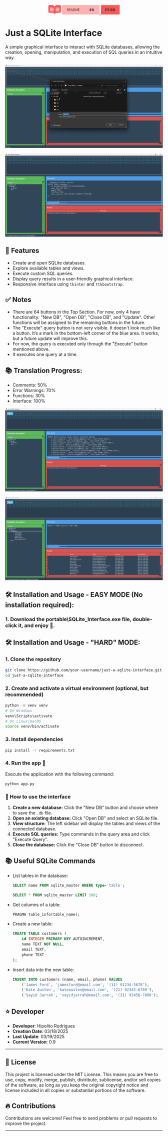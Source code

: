 <div align="center">
   <img height="30" width="40" src="https://github.com/hipolitorodrigues/assets-for-github/blob/985021e61af3982fd9f28be446b106b958f24696/images/01/img-readme-ico.svg">
   <a href="./README.md">
      <img height="30" width="120" src="https://github.com/hipolitorodrigues/assets-for-github/blob/985021e61af3982fd9f28be446b106b958f24696/images/01/img-readme-en.svg">
   </a>
   <a href="./README.pt-BR.md">
      <img height="30" width="60" src="https://github.com/hipolitorodrigues/assets-for-github/blob/985021e61af3982fd9f28be446b106b958f24696/images/01/img-readme-pt-br.svg">
   </a>
</div>

# Just a SQLite Interface

A simple graphical interface to interact with SQLite databases, allowing the creation, opening, manipulation, and execution of SQL queries in an intuitive way.

![alt text](https://github.com/hipolitorodrigues/assets-for-github/blob/c635ca704784fb96353b99b3980c08050958a33e/images/01/img-sqlite_interface1.png)

![alt text](https://github.com/hipolitorodrigues/assets-for-github/blob/c635ca704784fb96353b99b3980c08050958a33e/images/01/img-sqlite_interface2.png)

## 📌 Features
- Create and open SQLite databases.
- Explore available tables and views.
- Execute custom SQL queries.
- Display query results in a user-friendly graphical interface.
- Responsive interface using `tkinter` and `ttkbootstrap`.

## ✅ Notes
- There are 64 buttons in the Top Section. For now, only 4 have functionality: "New DB", "Open DB", "Close DB", and "Update". Other functions will be assigned to the remaining buttons in the future.
- The "Execute" query button is not very visible. It doesn't look much like a button. It’s a mark in the bottom-left corner of the blue area. It works, but a future update will improve this.
- For now, the query is executed only through the "Execute" button mentioned above.
- It executes one query at a time.

## 📚 Translation Progress:
- Comments: 50%
- Error Warnings: 70%
- Functions: 30%
- Interface: 100%

![alt text](https://github.com/hipolitorodrigues/assets-for-github/blob/c635ca704784fb96353b99b3980c08050958a33e/images/01/img-sqlite_interface3.png)

![alt text](https://github.com/hipolitorodrigues/assets-for-github/blob/c635ca704784fb96353b99b3980c08050958a33e/images/01/img-sqlite_interface4.png)

## 🛠️ Installation and Usage - EASY MODE (No installation required):

### 1. Download the portable\SQLite_Interface.exe file, double-click it, and enjoy 🚀.

## 🛠️ Installation and Usage - "HARD" MODE:

### 1. Clone the repository
```sh
git clone https://github.com/your-username/just-a-sqlite-interface.git
cd just-a-sqlite-interface
```

### 2. Create and activate a virtual environment (optional, but recommended)
```sh
python -m venv venv
# On Windows
venv\Scripts\activate
# On Linux/macOS
source venv/bin/activate
```

### 3. Install dependencies
```sh
pip install -r requirements.txt
```

### 4. Run the app 🚀

Execute the application with the following command:
```sh
python app.py
```

### 📌 How to use the interface
1. **Create a new database:** Click the "New DB" button and choose where to save the `.db` file.
2. **Open an existing database:** Click "Open DB" and select an SQLite file.
3. **View structure:** The left sidebar will display the tables and views of the connected database.
4. **Execute SQL queries:** Type commands in the query area and click "Execute Query".
5. **Close the database:** Click the "Close DB" button to disconnect.

## 📚 Useful SQLite Commands

- List tables in the database:
  ```sql
  SELECT name FROM sqlite_master WHERE type='table';
  ```
  ```sql
  SELECT * FROM sqlite_master LIMIT 100;
  ```
- Get columns of a table:
  ```sql
  PRAGMA table_info(table_name);
  ```
- Create a new table:
  ```sql
  CREATE TABLE customers (
      id INTEGER PRIMARY KEY AUTOINCREMENT,
      name TEXT NOT NULL,
      email TEXT,
      phone TEXT
  );
  ```
- Insert data into the new table:
  ```sql
  INSERT INTO customers (name, email, phone) VALUES
      ('James Ford', 'jamesford@email.com', '(11) 91234-5678'),
      ('Kate Austen', 'kateausten@email.com', '(21) 92345-6789'),
      ('Sayid Jarrah', 'sayidjarrah@email.com', '(31) 93456-7890');
  ```

## ⭐ Developer

- **Developer**: Hipolito Rodrigues
- **Creation Date**: 03/18/2025
- **Last Update**: 03/19/2025
- **Current Version**: 0.9

---

## 📜 License

This project is licensed under the MIT License. This means you are free to use, copy, modify, merge, publish, distribute, sublicense, and/or sell copies of the software, as long as you keep the original copyright notice and license included in all copies or substantial portions of the software.

## 🔥 Contributions

Contributions are welcome! Feel free to send problems or pull requests to improve the project.

---
